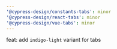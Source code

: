```yaml
---
'@cypress-design/constants-tabs': minor
'@cypress-design/react-tabs': minor
'@cypress-design/vue-tabs': minor
---
```


feat: add `indigo-light` variant for tabs
